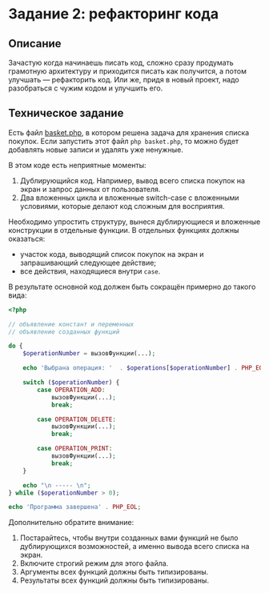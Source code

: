 # Задание 2: рефакторинг кода

## Описание

Зачастую когда начинаешь писать код, сложно сразу продумать грамотную архитектуру и приходится
писать как получится, а потом улучшать — рефакторить код. Или же, придя в новый проект, надо разобраться с чужим кодом и улучшить его.

## Техническое задание

Есть файл [basket.php](./basket.php), в котором решена задача для хранения списка покупок.
Если запустить этот файл `php basket.php`, то можно будет добавлять новые записи и удалять
уже ненужные.

В этом коде есть неприятные моменты:

1. Дублирующийся код. Например, вывод всего списка покупок на экран и запрос данных от пользователя.
2. Два вложенных цикла и вложенные switch-case с вложенными условиями, которые делают код
   сложным для восприятия.

Необходимо упростить структуру, вынеся дублирующиеся и вложенные конструкции в отдельные функции.
В отдельных функциях должны оказаться:

- участок кода, выводящий список покупок на экран и запрашивающий следующее действие;
- все действия, находящиеся внутри `case`.

В результате основной код должен быть сокращён примерно до такого вида:

```php
<?php

// объявление констант и переменных
// объявление созданных функций

do {
    $operationNumber = вызовФункции(...);

    echo 'Выбрана операция: '  . $operations[$operationNumber] . PHP_EOL;

    switch ($operationNumber) {
        case OPERATION_ADD:
            вызовФункции(...);
            break;

        case OPERATION_DELETE:
            вызовФункции(...);
            break;

        case OPERATION_PRINT:
            вызовФункции(...);
            break;
    }

    echo "\n ----- \n";
} while ($operationNumber > 0);

echo 'Программа завершена' . PHP_EOL;

```

Дополнительно обратите внимание:

1. Постарайтесь, чтобы внутри созданных вами функций не было дублирующихся возможностей, а именно вывода всего списка на экран.
1. Включите строгий режим для этого файла.
1. Аргументы всех функций должны быть типизированы.
1. Результаты всех функций должны быть типизированы.

